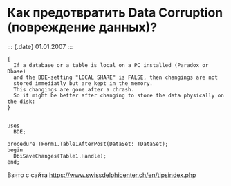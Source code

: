 Как предотвратить Data Corruption (повреждение данных)?
=======================================================

::: {.date}
01.01.2007
:::

    {
      If a database or a table is local on a PC installed (Paradox or Dbase)
      and the BDE-setting "LOCAL SHARE" is FALSE, then changings are not
      stored immediatly but are kept in the memory.
      This changings are gone after a chrash.
      So it might be better after changing to store the data physically on the disk:
    }
     
     
    uses
      BDE;
     
    procedure TForm1.Table1AfterPost(DataSet: TDataSet);
    begin
      DbiSaveChanges(Table1.Handle);
    end;

Взято с сайта <https://www.swissdelphicenter.ch/en/tipsindex.php>
